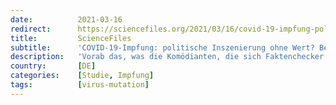 ```yaml
---
date:          2021-03-16
redirect:      https://sciencefiles.org/2021/03/16/covid-19-impfung-politische-inszenierung-ohne-wert-bedenkliche-ergebnisse-neuer-studie/
title:         ScienceFiles
subtitle:      'COVID-19-Impfung: politische Inszenierung ohne Wert? Bedenkliche Ergebnisse neuer Studie'
description:   'Vorab das, was die Komödianten, die sich Faktenchecker nennen, besonders interessiert: Der Beitrag, über den wir heute berichten, ist in Nature erschienen, (WOW), er ist peer reviewed (double WOW) und an dem Beitrag sind so renommierte Forscher wie Peter D. Kwong und David D. Ho beteiligt (triple WOW). Gegenstand der Studie mit dem Titel "Antibody…'
country:       [DE]
categories:    [Studie, Impfung]
tags:          [virus-mutation]
---
```

